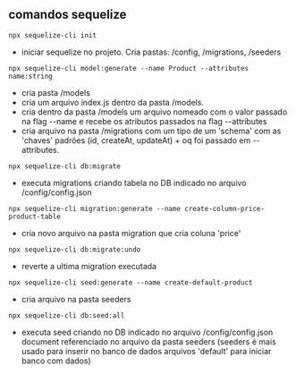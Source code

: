 ## comandos sequelize

`npx sequelize-cli init`
  - iniciar sequelize no projeto. Cria pastas: /config, /migrations, /seeders

`npx sequelize-cli model:generate --name Product --attributes name:string`
  - cria pasta /models 
  - cria um arquivo index.js dentro da pasta /models.
  - cria dentro da pasta /models um arquivo nomeado com o valor passado na flag --name e recebe os atributos passados na flag --attributes
  - cria arquivo na pasta /migrations com um tipo de um 'schema' com as 'chaves' padrões (id, createAt, updateAt) + oq foi passado em --attributes.

`npx sequelize-cli db:migrate`
  - executa migrations criando tabela no DB indicado no arquivo /config/config.json

`npx sequelize-cli migration:generate --name create-column-price-product-table`
  - cria novo arquivo na pasta migration que cria coluna 'price'

`npx sequelize-cli db:migrate:undo`
  - reverte a ultima migration executada

`npx sequelize-cli seed:generate --name create-default-product`
  - cria arquivo na pasta seeders

`npx sequelize-cli db:seed:all`
  - executa seed criando no DB indicado no arquivo /config/config.json document referenciado no arquivo da pasta seeders
(seeders é mais usado para inserir no banco de dados arquivos 'default' para iniciar banco com dados)
